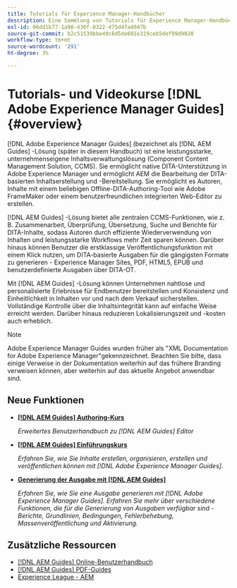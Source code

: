 ```yaml
---
title: Tutorials für Experience Manager-Handbücher
description: Eine Sammlung von Tutorials für Experience Manager-Handbücher (früher XML Documentation für Adobe Experience Manager).
exl-id: 06dd1b77-1a98-430f-8322-475d4fa4947b
source-git-commit: b2c51539bbe49c6d5de601e319ceb5def99d9020
workflow-type: tm+mt
source-wordcount: '291'
ht-degree: 3%

---
```


# Tutorials- und Videokurse [!DNL Adobe Experience Manager Guides] {#overview}

[!DNL Adobe Experience Manager Guides] (bezeichnet als [!DNL AEM Guides] -Lösung (später in diesem Handbuch) ist eine leistungsstarke, unternehmenseigene Inhaltsverwaltungslösung (Component Content Management Solution, CCMS). Sie ermöglicht native DITA-Unterstützung in Adobe Experience Manager und ermöglicht AEM die Bearbeitung der DITA-basierten Inhaltserstellung und -Bereitstellung. Sie ermöglicht es Autoren, Inhalte mit einem beliebigen Offline-DITA-Authoring-Tool wie Adobe FrameMaker oder einem benutzerfreundlichen integrierten Web-Editor zu erstellen.

[!DNL AEM Guides] -Lösung bietet alle zentralen CCMS-Funktionen, wie z. B. Zusammenarbeit, Überprüfung, Übersetzung, Suche und Berichte für DITA-Inhalte, sodass Autoren durch effiziente Wiederverwendung von Inhalten und leistungsstarke Workflows mehr Zeit sparen können. Darüber hinaus können Benutzer die erstklassige Veröffentlichungsfunktion mit einem Klick nutzen, um DITA-basierte Ausgaben für die gängigsten Formate zu generieren - Experience Manager Sites, PDF, HTML5, EPUB und benutzerdefinierte Ausgaben über DITA-OT.

Mit [!DNL AEM Guides] -Lösung können Unternehmen nahtlose und personalisierte Erlebnisse für Endbenutzer bereitstellen und Konsistenz und Einheitlichkeit in Inhalten vor und nach dem Verkauf sicherstellen. Vollständige Kontrolle über die Inhaltsintegrität kann auf einfache Weise erreicht werden. Darüber hinaus reduzieren Lokalisierungszeit und -kosten auch erheblich.

>[!NOTE]
> 
> Adobe Experience Manager Guides wurden früher als &quot;XML Documentation for Adobe Experience Manager&quot;gekennzeichnet. Beachten Sie bitte, dass einige Verweise in der Dokumentation weiterhin auf das frühere Branding verweisen können, aber weiterhin auf das aktuelle Angebot anwendbar sind.

## Neue Funktionen

* **[[!DNL AEM Guides] Authoring-Kurs](course-3/overview.md)**

   *Erweitertes Benutzerhandbuch zu [!DNL AEM Guides] Editor*

* **[[!DNL AEM Guides] Einführungskurs](course-1/overview.md)**

   *Erfahren Sie, wie Sie Inhalte erstellen, organisieren, erstellen und veröffentlichen können mit [!DNL Adobe Experience Manager Guides].*

* **[Generierung der Ausgabe mit [!DNL AEM Guides]](course-2/overview.md)**

   *Erfahren Sie, wie Sie eine Ausgabe generieren mit [!DNL Adobe Experience Manager Guides]. Erfahren Sie mehr über verschiedene Funktionen, die für die Generierung von Ausgaben verfügbar sind - Berichte, Grundlinien, Bedingungen, Fehlerbehebung, Massenveröffentlichung und Aktivierung.*


## Zusätzliche Ressourcen

* [[!DNL AEM Guides] Online-Benutzerhandbuch](https://help.adobe.com/en_US/xml-documentation-for-adobe-experience-manager/index.html)
* [[!DNL AEM Guides] PDF-Guides](https://helpx.adobe.com/support/xml-documentation-for-experience-manager.html)
* [Experience League - AEM](https://experienceleague.adobe.com/?lang=de#recommended/solutions/experience-manager)
